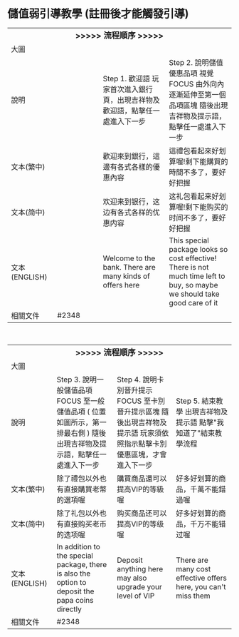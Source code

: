 <font size="5"><b>儲值弱引導教學 (註冊後才能觸發引導)</b></font>
<table>
    <tr>
        <td colspan="4"><b><font size="4"><center>>>>>> 流程順序 >>>>></font></b></td> 
   </tr>
    <tr>
        <td width=100>大圖</td>
        <td width=250>


</td>
        <td width=250>


</td>
        <td width=250>


</td>
   </tr>
    <tr>
        <td>說明</td>
        <td width=250></td>
        <td width=250>Step 1. 歡迎語
玩家首次進入銀行頁，出現吉祥物及歡迎語，點擊任一處進入下一步</td>
        <td width=250>Step 2. 說明儲值優惠品項
視覺 FOCUS 由外向內逐漸延伸至第一個品項區塊
隨後出現吉祥物及提示語，點擊任一處進入下一步</td>
   </tr>
    <tr>
        <td>文本(繁中)</td>
        <td width=250></td>
        <td width=250>歡迎來到銀行，這邊有各式各樣的優惠內容</td>
        <td width=250>這禮包看起來好划算喔!剩下能購買的時間不多了，要好好把握</td>
   </tr>
    <tr>
        <td>文本(简中)</td>
        <td width=250></td>
        <td width=250>欢迎来到银行，这边有各式各样的优惠内容</td>
        <td width=250>这礼包看起来好划算喔!剩下能购买的时间不多了，要好好把握</td>
   </tr>
    <tr>
        <td>文本(ENGLISH)</td>
        <td width=250></td>
        <td width=250>Welcome to the bank. There are many kinds of offers here</td>
        <td width=250>This special package looks so cost effective! There is not much time left to buy, so maybe we should take good care of it</td>
   </tr>
    <tr>
        <td>相關文件</td>
        <td colspan="3"> #2348 </td>
   </tr>
</table>
<br>
<table>
    <tr>
        <td colspan="4"><b><font size="4"><center>>>>>> 流程順序 >>>>></font></b></td> 
   </tr>
   <tr>
        <td width=100>大圖</td>
        <td width=250>


</td>
        <td width=250>


</td>
        <td width=250>


</td>
   </tr>
    <tr>
        <td>說明</td>
        <td width=250>Step 3. 說明一般儲值品項
FOCUS 至一般儲值品項 ( 位置如圖所示，第一排最右側 )
隨後出現吉祥物及提示語，點擊任一處進入下一步</td>
        <td width=250>Step 4. 說明卡別晉升提示
FOCUS 至卡別晉升提示區塊
隨後出現吉祥物及提示語
玩家須依照指示點擊卡別優惠區塊，才會進入下一步</td>
        <td width=250>Step 5. 結束教學
出現吉祥物及提示語
點擊"我知道了"結束教學流程</td>
   </tr>
    <tr>
        <td>文本(繁中)</td>
        <td width=250>除了禮包以外也有直接購買老幣的選項喔</td>
        <td width=250>購買商品還可以提高VIP的等級喔</td>
        <td width=250>好多好划算的商品，千萬不能錯過喔</td>
   </tr>
    <tr>
        <td>文本(简中)</td>
        <td width=250>除了礼包以外也有直接购买老币的选项喔</td>
        <td width=250>购买商品还可以提高VIP的等级喔</td>
        <td width=250>好多好划算的商品，千万不能错过喔</td>
   </tr>
    <tr>
        <td>文本(ENGLISH)</td>
        <td width=250>In addition to the special package, there is also the option to deposit the papa coins directly</td>
        <td width=250>Deposit anything here may also upgrade your level of VIP</td>
        <td width=250>There are many cost effective offers here, you can't miss them</td>
   </tr>
    <tr>
        <td>相關文件</td>
        <td colspan="3"> #2348 </td>
   </tr>
</table>
<br>